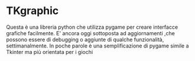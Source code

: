 # TKgraphic
Questa è una libreria python che utilizza pygame per creare interfacce grafiche facilmente. E' ancora oggi sottoposta ad aggiornamenti ,che possono essere di debugging o aggiunte di qualche funzionalità, settimanalmente. In poche parole è una semplificazione di pygame simile a Tkinter ma più orientata per i giochi 
